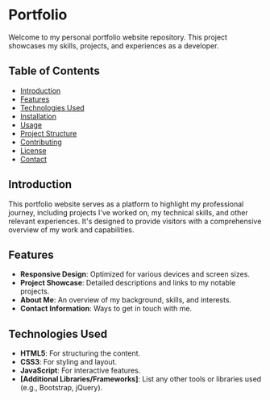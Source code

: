 # Portfolio

Welcome to my personal portfolio website repository. This project showcases my skills, projects, and experiences as a developer.

## Table of Contents

- [Introduction](#introduction)
- [Features](#features)
- [Technologies Used](#technologies-used)
- [Installation](#installation)
- [Usage](#usage)
- [Project Structure](#project-structure)
- [Contributing](#contributing)
- [License](#license)
- [Contact](#contact)

## Introduction

This portfolio website serves as a platform to highlight my professional journey, including projects I've worked on, my technical skills, and other relevant experiences. It's designed to provide visitors with a comprehensive overview of my work and capabilities.

## Features

- **Responsive Design**: Optimized for various devices and screen sizes.
- **Project Showcase**: Detailed descriptions and links to my notable projects.
- **About Me**: An overview of my background, skills, and interests.
- **Contact Information**: Ways to get in touch with me.

## Technologies Used

- **HTML5**: For structuring the content.
- **CSS3**: For styling and layout.
- **JavaScript**: For interactive features.
- **[Additional Libraries/Frameworks]**: List any other tools or libraries used (e.g., Bootstrap, jQuery).
